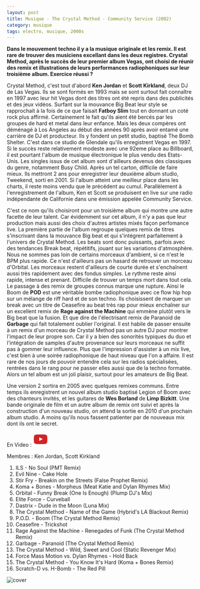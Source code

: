 ```yaml
---
layout: post
title: Musique - The Crystal Method - Community Service (2002)
category: musique
tags: electro, musique, 2000s
---
```


**Dans le mouvement techno il y a la musique originale et les remix. Il est rare de trouver des musiciens excellant dans les deux registres. Crystal Method, après le succès de leur premier album Vegas, ont choisi de réunir des remix et illustrations de leurs performances radiophoniques sur leur troisième album. Exercice réussi ?**

Crystal Method, c'est tout d'abord **Ken Jordan** et **Scott Kirkland**, deux DJ de Las Vegas. Ils se sont formés en 1993 mais se sont surtout fait connaître en 1997 avec leur hit Vegas dont des titres ont été repris dans des publicités et des jeux vidéos. Surfant sur la mouvance Big Beat leur style se rapprochait à la fois de ce que faisait **Fatboy Slim** tout en donnant un coté rock plus affirmé. Certainement le fait qu'ils aient été bercés par les groupes de hard et metal dans leur enfance. Mais les deux compères ont déménagé à Los Angeles au début des années 90 après avoir entamé une carrière de DJ et producteur. Ils y fondent un petit studio, baptisé The Bomb Shelter. C'est dans ce studio de Glendale qu'ils enregistrent Vegas en 1997. Si le succès reste relativement modeste avec une 92eme place au Billboard, il est pourtant l'album de musique électronique le plus vendu des Etats-Unis. Les singles issus de cet album sont d'ailleurs devenus des classiques du genre, notamment Busy Child. Après un tel carton, difficile de faire mieux. Ils mettront 2 ans pour enregistrer leur deuxième album studio, Tweekend, sorti en 2001. Si l'album atteint une meilleur place dans les charts, il reste moins vendu que le précédent au cumul. Parallèlement à l'enregistrement de l'album, Ken et Scott se produisent en live sur une radio indépendante de Californie dans une émission appelée Community Service.

C'est ce nom qu'ils choisiront pour un troisième album qui montre une autre facette de leur talent. Car évidemment sur cet album, il n'y a pas que leur production mais aussi des choix d'autres artistes mixés façon perfomance live. La première partie de l'album regroupe quelques remix de titres s'inscrivant dans la mouvance Big beat et qui s'intégrent parfaitement à l'univers de Crystal Method. Les beats sont donc puissants, parfois avec des tendances Break beat, répétitifs, jouant sur les variations d'atmosphère. Nous ne sommes pas loin de certains morceaux d'ambient, si ce n'est le BPM plus rapide. Ce n'est d'ailleurs pas un hasard de retrouver un morceau d'Orbital. Les morceaux restent d'ailleurs de courte durée et s'enchaînent aussi très rapidement avec des fondus simples. Le rythme reste ainsi rapide, intense et prenant. Difficile de trouver un temps mort dans tout cela. Le passage à des remix de groupes connus marque une rupture. Ainsi le Boom de **POD** est une véritable bombe radiophonique avec ce flow hip hop sur un mélange de riff hard et de son techno. Ils choisissent de marquer un break avec un titre de Ceasefire au beat très rap pour mieux enchaîner sur un excellent remix de **Rage against the Machine** qui emmène plutôt vers le Big beat que la fusion. Et que dire de l'électrisant remix de Paranoid de **Garbage** qui fait totalement oublier l'original. Il est habile de passer ensuite à un remix d'un morceau de Crystal Method pas un autre DJ pour montrer l'impact de leur propre son. Car il y a bien des sonorités typiques du duo et l'intégration de samples d'autre provenance sur leurs morceaux ne suffit pas à gommer leur influence. Plus que l'impression d'assister à un mix live, c'est bien à une soirée radiophonique de haut niveau que l'on a affaire. Il est rare de nos jours de pouvoir entendre cela sur les radios spécialisées, rentrées dans le rang pour ne passer elles aussi que de la techno formatée. Alors un tel album est un joli plaisir, surtout pour les amateurs de Big Beat.

Une version 2 sortira en 2005 avec quelques remixes communs. Entre temps ils enregistrent un nouvel album studio baptisé Legion of Boom avec des chanteurs invités, et les guitares de **Wes Borland** de **Limp Bizkitt**. Une bande originale de film et un autre album de remix ont suivi et après la construction d'un nouveau studio, on attend la sortie en 2010 d'un prochain album studio. A moins qu'ils nous fassent patienter par de nouveaux mix dont ils ont le secret.

En Video : [![video](/images/youtube.png)](https://www.youtube.com/watch?v=Mnmbj5r66hM)

Membres : Ken Jordan, Scott Kirkland

1. ILS - No Soul (PMT Remix) 
2. Evil Nine - Cake Hole 
3. Stir Fry - Breakin on the Streets (False Prophet Remix) 
4. Koma + Bones - Morpheus (Meat Katie and Dylan Rhymes Mix) 
5. Orbital - Funny Break (One Is Enough) (Plump DJ's Mix) 
6. Elite Force - Curveball 
7. Dastrix - Dude in the Moon (Luna Mix) 
8. The Crystal Method - Name of the Game (Hybrid's LA Blackout Remix) 
9. P.O.D. - Boom (The Crystal Method Remix) 
10. Ceasefire - Trickshot 
11. Rage Against the Machine - Renegades of Funk (The Crystal Method Remix) 
12. Garbage - Paranoid (The Crystal Method Remix) 
13. The Crystal Method - Wild, Sweet and Cool (Static Revenger Mix) 
14. Force Mass Motion vs. Dylan Rhymes - Hold Back 
15. The Crystal Method - You Know It's Hard (Koma + Bones Remix) 
16. Scratch-D vs. H-Bomb - The Red Pill

![cover](https://filedn.eu/llqi9IBxlYouGRXYG2xlROb/img/2009/crystalcommunity.jpg)
